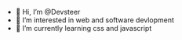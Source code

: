 - 👋 Hi, I’m @Devsteer
- 👀 I’m interested in web and software devlopment
- 🌱 I’m currently learning css and javascript


<!---
Devsteer/Devsteer is a ✨ special ✨ repository because its `README.md` (this file) appears on your GitHub profile.
You can click the Preview link to take a look at your changes.
--->
